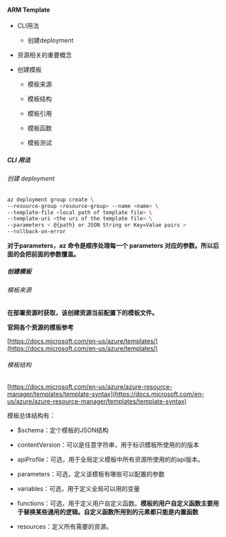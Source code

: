 #### ARM Template

- CLI用法
  
  - 创建deployment

- 资源相关的重要概念

- 创建模板
  
  - 模板来源
  
  - 模板结构
  
  - 模板引用
  
  - 模板函数
  
  - 模板测试



##### CLI 用法

###### 创建 deployment

```bash
az deployment group create \
--resource-group <resource-group> --name <name> \
--template-file <local path of template file> \
--template-uri <the uri of the template file> \
--parameters < @{path} or JSON String or Key=Value pairs >
--rollback-on-error 

```

**对于parameters，az 命令是顺序处理每一个 parameters 对应的参数。所以后面的会把前面的参数覆盖。**



##### 创建模板

###### 模板来源

**在部署资源时获取，该创建资源当前配置下的模板文件。**



**官网各个资源的模板参考**

[https://docs.microsoft.com/en-us/azure/templates/](https://docs.microsoft.com/en-us/azure/templates/)



###### 模板结构

[https://docs.microsoft.com/en-us/azure/azure-resource-manager/templates/template-syntax](https://docs.microsoft.com/en-us/azure/azure-resource-manager/templates/template-syntax)

模板总体结构有：

- \$schema：定个模板的JSON结构

- contentVersion：可以是任意字符串，用于标识模板所使用的的版本

- apiProfile：可选，用于全局定义模板中所有资源所使用的的api版本。

- parameters：可选，定义该模板有哪些可以配置的参数

- variables：可选，用于定义全局可以用的变量

- functions：可选，用于定义用户自定义函数。**模板的用户自定义函数主要用于替换某些通用的逻辑。自定义函数所用到的元素都只能是内置函数**

- resources：定义所有需要的资源。






